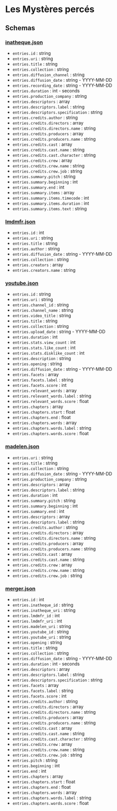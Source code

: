 # Les Mystères percés

## Schemas

### [inatheque.json](data/inatheque.json)

- `entries.id` : string
- `entries.uri` : string
- `entries.title` : string
- `entries.collection` : string
- `entries.diffusion_channel` : string
- `entries.diffusion_date` : string - YYYY-MM-DD
- `entries.recording_date` : string - YYYY-MM-DD
- `entries.duration` : int - seconds
- `entries.production_company` : string
- `entries.descriptors` : array
- `entries.descriptors.label` : string
- `entries.descriptors.specification` : string
- `entries.credits.author` : string
- `entries.credits.directors` : array
- `entries.credits.directors.name` : string
- `entries.credits.producers` : array
- `entries.credits.producers.name` : string
- `entries.credits.cast` : array
- `entries.credits.cast.name` : string
- `entries.credits.cast.character` : string
- `entries.credits.crew` : array
- `entries.credits.crew.name` : string
- `entries.credits.crew.job` : string
- `entries.summary.pitch` : string
- `entries.summary.beginning` : int
- `entries.summary.end` : int
- `entries.summary.items` : array
- `entries.summary.items.timecode` : int
- `entries.summary.items.duration` : int
- `entries.summary.items.text` : string

### [lmdmfr.json](data/lmdmfr.json)

- `entries.id` : int
- `entries.uri` : string
- `entries.title` : string
- `entries.author` : string
- `entries.diffusion_date` : string - YYYY-MM-DD
- `entries.collection` : string
- `entries.creators` : array
- `entries.creators.name` : string

### [youtube.json](data/youtube.json)

- `entries.id` : string
- `entries.uri` : string
- `entries.channel_id` : string
- `entries.channel_name` : string
- `entries.video_title` : string
- `entries.title` : string
- `entries.collection` : string
- `entries.upload_date` : string - YYYY-MM-DD
- `entries.duration` : int
- `entries.stats.view_count` : int
- `entries.stats.like_count` : int
- `entries.stats.disklike_count` : int
- `entries.description` : string
- `entries.opening` : string
- `entries.diffusion_date` : string - YYYY-MM-DD
- `entries.facets` : array
- `entries.facets.label` : string
- `entries.facets.score` : int
- `entries.relevant_words` : array
- `entries.relevant_words.label` : string
- `entries.relevant_words.score` : float
- `entries.chapters` : array
- `entries.chapters.start` : float
- `entries.chapters.end` : float
- `entries.chapters.words` : array
- `entries.chapters.words.label` : string
- `entries.chapters.words.score` : float

### [madelen.json](data/madelen.json)

- `entries.uri` : string
- `entries.title` : string
- `entries.collection` : string
- `entries.diffusion_date` : string - YYYY-MM-DD
- `entries.production_company` : string
- `entries.descriptors` : array
- `entries.descriptors.label` : string
- `entries.duration` : int
- `entries.summary.pitch` : string
- `entries.summary.beginning` : int
- `entries.summary.end` : int
- `entries.descriptors` : array
- `entries.descriptors.label` : string
- `entries.credits.author` : string
- `entries.credits.directors` : array
- `entries.credits.directors.name` : string
- `entries.credits.producers` : array
- `entries.credits.producers.name` : string
- `entries.credits.cast` : array
- `entries.credits.cast.name` : string
- `entries.credits.crew` : array
- `entries.credits.crew.name` : string
- `entries.credits.crew.job` : string

### [merger.json](data/merger.json)

- `entries.id` : int
- `entries.inatheque_id` : string
- `entries.inatheque_uri` : string
- `entries.lmdmfr_id` : int
- `entries.lmdmfr_uri` : int
- `entries.madelen_uri` : string
- `entries.youtube_id` : string
- `entries.youtube_uri` : string
- `entries.opening` : string
- `entries.title` : string
- `entries.collection` : string
- `entries.diffusion_date` : string - YYYY-MM-DD
- `entries.duration` : int - seconds
- `entries.descriptors` : array
- `entries.descriptors.label` : string
- `entries.descriptors.specification` : string
- `entries.facets` : array
- `entries.facets.label` : string
- `entries.facets.score` : int
- `entries.credits.author` : string
- `entries.credits.directors` : array
- `entries.credits.directors.name` : string
- `entries.credits.producers` : array
- `entries.credits.producers.name` : string
- `entries.credits.cast` : array
- `entries.credits.cast.name` : string
- `entries.credits.cast.character` : string
- `entries.credits.crew` : array
- `entries.credits.crew.name` : string
- `entries.credits.crew.job` : string
- `entries.pitch` : string
- `entries.beginning` : int
- `entries.end` : int
- `entries.chapters` : array
- `entries.chapters.start` : float
- `entries.chapters.end` : float
- `entries.chapters.words` : array
- `entries.chapters.words.label` : string
- `entries.chapters.words.score` : float
